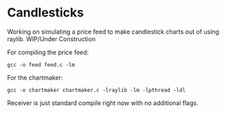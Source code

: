 # Candlesticks

Working on simulating a price feed to make candlestick charts out of using raylib. WIP/Under Construction

For compiling the price feed:
```
gcc -o feed feed.c -lm
```

For the chartmaker:  
```
gcc -o chartmaker chartmaker.c -lraylib -lm -lpthread -ldl
```

Receiver is just standard compile right now with no additional flags.
